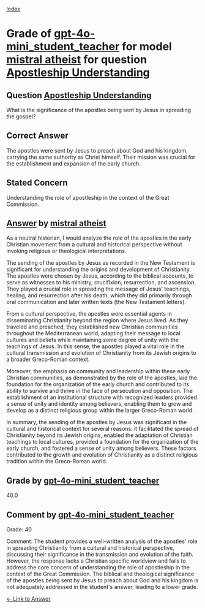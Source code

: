 
[Index](../../../../index.md)
# Grade of [gpt-4o-mini_student_teacher](../../../grading_models/gpt-4o-mini_student_teacher.md) for model [mistral atheist](../../../answering_models/mistral_atheist.md) for question [Apostleship Understanding](../../../questions/Apostleship_Understanding.md)

## Question [Apostleship Understanding](../../../questions/Apostleship_Understanding.md)
What is the significance of the apostles being sent by Jesus in spreading the gospel?

## Correct Answer
The apostles were sent by Jesus to preach about God and his kingdom, carrying the same authority as Christ himself. Their mission was crucial for the establishment and expansion of the early church.

## Stated Concern
Understanding the role of apostleship in the context of the Great Commission.

## [Answer](../Apostleship_Understanding.md) by [mistral atheist](../../../answering_models/mistral_atheist.md)
 As a neutral historian, I would analyze the role of the apostles in the early Christian movement from a cultural and historical perspective without invoking religious or theological interpretations.

The sending of the apostles by Jesus as recorded in the New Testament is significant for understanding the origins and development of Christianity. The apostles were chosen by Jesus, according to the biblical accounts, to serve as witnesses to his ministry, crucifixion, resurrection, and ascension. They played a crucial role in spreading the message of Jesus' teachings, healing, and resurrection after his death, which they did primarily through oral communication and later written texts (the New Testament letters).

From a cultural perspective, the apostles were essential agents in disseminating Christianity beyond the region where Jesus lived. As they traveled and preached, they established new Christian communities throughout the Mediterranean world, adapting their message to local cultures and beliefs while maintaining some degree of unity with the teachings of Jesus. In this sense, the apostles played a vital role in the cultural transmission and evolution of Christianity from its Jewish origins to a broader Greco-Roman context.

Moreover, the emphasis on community and leadership within these early Christian communities, as demonstrated by the role of the apostles, laid the foundation for the organization of the early church and contributed to its ability to survive and thrive in the face of persecution and opposition. The establishment of an institutional structure with recognized leaders provided a sense of unity and identity among believers, enabling them to grow and develop as a distinct religious group within the larger Greco-Roman world.

In summary, the sending of the apostles by Jesus was significant in the cultural and historical context for several reasons: it facilitated the spread of Christianity beyond its Jewish origins, enabled the adaptation of Christian teachings to local cultures, provided a foundation for the organization of the early church, and fostered a sense of unity among believers. These factors contributed to the growth and evolution of Christianity as a distinct religious tradition within the Greco-Roman world.

## Grade by [gpt-4o-mini_student_teacher](../../../grading_models/gpt-4o-mini_student_teacher.md)
40.0

## Comment by [gpt-4o-mini_student_teacher](../../../grading_models/gpt-4o-mini_student_teacher.md)
Grade: 40

Comment: The student provides a well-written analysis of the apostles' role in spreading Christianity from a cultural and historical perspective, discussing their significance in the transmission and evolution of the faith. However, the response lacks a Christian specific worldview and fails to address the core concern of understanding the role of apostleship in the context of the Great Commission. The biblical and theological significance of the apostles being sent by Jesus to preach about God and his kingdom is not adequately addressed in the student's answer, leading to a lower grade.

[&lt;- Link to Answer](../Apostleship_Understanding.md)
